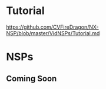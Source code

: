 # Tutorial

https://github.com/CVFireDragon/NX-NSP/blob/master/VidNSPs/Tutorial.md

# NSPs

## Coming Soon
